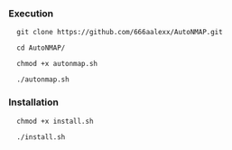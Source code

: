 ### Execution

```
  git clone https://github.com/666aalexx/AutoNMAP.git
  
  cd AutoNMAP/
  
  chmod +x autonmap.sh
  
  ./autonmap.sh
```

### Installation
```
  chmod +x install.sh

  ./install.sh
```
